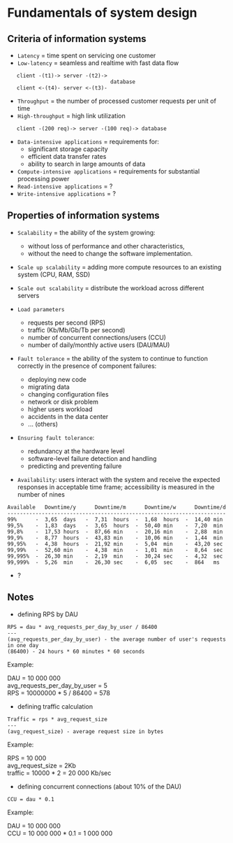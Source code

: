 Fundamentals of system design
=======

## Criteria of information systems
- `Latency` = time spent on servicing one customer
- `Low-latency` = seamless and realtime with fast data flow
```
   client -(t1)-> server -(t2)->
                                 database
   client <-(t4)- server <-(t3)-
```
- `Throughput` = the number of processed customer requests per unit of time
- `High-throughput` = high link utilization
```
   client -(200 req)-> server -(100 req)-> database
```
 - `Data-intensive applications` = requirements for:
   - significant storage capacity
   - efficient data transfer rates
   - ability to search in large amounts of data
 - `Compute-intensive applications` = requirements for substantial processing power
 - `Read-intensive applications` = ?
 - `Write-intensive applications` = ?


## Properties of information systems
 - `Scalability` = the ability of the system growing: 
   - without loss of performance and other characteristics, 
   - without the need to change the software implementation.
 - `Scale up scalability` = adding more compute resources to an existing system (CPU, RAM, SSD)
 - `Scale out scalability` = distribute the workload across different servers

 - `Load parameters`
   - requests per second (RPS)
   - traffic (Kb/Mb/Gb/Tb per second)
   - number of concurrent connections/users (CCU)
   - number of daily/monthly active users (DAU/MAU)

 - `Fault tolerance` = the ability of the system to continue to function correctly
   in the presence of component failures:
   - deploying new code
   - migrating data
   - changing configuration files
   - network or disk problem
   - higher users workload
   - accidents in the data center
   - ... (others)
 - `Ensuring fault tolerance`: 
   - redundancy at the hardware level
   - software-level failure detection and handling
   - predicting and preventing failure

 - `Availability`: users interact with the system 
   and receive the expected responses in acceptable time frame; 
   accessibility is measured in the number of nines
```
Available   Downtime/y      Downtime/m      Downtime/w      Downtime/d
----------------------------------------------------------------------
99%      -  3,65  days   -  7,31  hours  -  1,68  hours  -  14,40 min
99,5%    -  1,83  days   -  3,65  hours  -  50,40 min    -  7,20  min
99,8%    -  17,53 hours  -  87,66 min    -  20,16 min    -  2,88  min
99,9%    -  8,77  hours  -  43,83 min    -  10,06 min    -  1,44  min
99,95%   -  4,38  hours  -  21,92 min    -  5,04  min    -  43,20 sec
99,99%   -  52,60 min    -  4,38  min    -  1,01  min    -  8,64  sec
99,995%  -  26,30 min    -  2,19  min    -  30,24 sec    -  4,32  sec
99,999%  -  5,26  min    -  26,30 sec    -  6,05  sec    -  864   ms
```
   - ?


## Notes
 - defining RPS by DAU
```
RPS = dau * avg_requests_per_day_by_user / 86400
---
(avg_requests_per_day_by_user) - the average number of user's requests in one day
(86400) - 24 hours * 60 minutes * 60 seconds
```
Example:

DAU = 10 000 000\
avg_requests_per_day_by_user = 5\
RPS = 10000000 * 5 / 86400 = 578

 - defining traffic calculation
```
Traffic = rps * avg_request_size
---
(avg_request_size) - average request size in bytes
```
Example:

RPS = 10 000\
avg_request_size = 2Kb\
traffic = 10000 * 2 = 20 000 Kb/sec

 - defining concurrent connections (about 10% of the DAU)
```
CCU = dau * 0.1
```
Example:

DAU = 10 000 000\
CCU = 10 000 000 * 0.1 = 1 000 000
